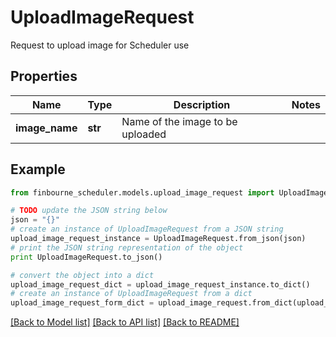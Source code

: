 # UploadImageRequest

Request to upload image for Scheduler use

## Properties
Name | Type | Description | Notes
------------ | ------------- | ------------- | -------------
**image_name** | **str** | Name of the image to be uploaded | 

## Example

```python
from finbourne_scheduler.models.upload_image_request import UploadImageRequest

# TODO update the JSON string below
json = "{}"
# create an instance of UploadImageRequest from a JSON string
upload_image_request_instance = UploadImageRequest.from_json(json)
# print the JSON string representation of the object
print UploadImageRequest.to_json()

# convert the object into a dict
upload_image_request_dict = upload_image_request_instance.to_dict()
# create an instance of UploadImageRequest from a dict
upload_image_request_form_dict = upload_image_request.from_dict(upload_image_request_dict)
```
[[Back to Model list]](../README.md#documentation-for-models) [[Back to API list]](../README.md#documentation-for-api-endpoints) [[Back to README]](../README.md)


